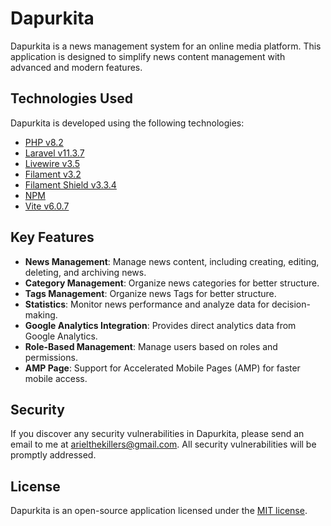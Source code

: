 # Dapurkita

Dapurkita is a news management system for an online media platform. This application is designed to simplify news content management with advanced and modern features.

## Technologies Used

Dapurkita is developed using the following technologies:

-   [PHP v8.2](https://www.php.net/releases/8.2/)
-   [Laravel v11.3.7](https://laravel.com/)
-   [Livewire v3.5](https://livewire.laravel.com/)
-   [Filament v3.2](https://filamentphp.com/)
-   [Filament Shield v3.3.4](https://filamentphp.com/docs/plugins/shield/)
-   [NPM](https://www.npmjs.com/)
-   [Vite v6.0.7](https://vitejs.dev/)

## Key Features

-   **News Management**: Manage news content, including creating, editing, deleting, and archiving news.
-   **Category Management**: Organize news categories for better structure.
-   **Tags Management**: Organize news Tags for better structure.
-   **Statistics**: Monitor news performance and analyze data for decision-making.
-   **Google Analytics Integration**: Provides direct analytics data from Google Analytics.
-   **Role-Based Management**: Manage users based on roles and permissions.
-   **AMP Page**: Support for Accelerated Mobile Pages (AMP) for faster mobile access.

## Security

If you discover any security vulnerabilities in Dapurkita, please send an email to me at [arielthekillers@gmail.com](mailto:arielthekillers@gmail.com). All security vulnerabilities will be promptly addressed.

## License

Dapurkita is an open-source application licensed under the [MIT license](https://opensource.org/licenses/MIT).
